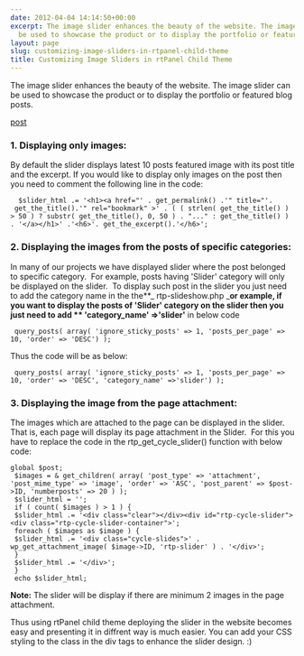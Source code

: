 ```yaml
---
date: 2012-04-04 14:14:50+00:00
excerpt: The image slider enhances the beauty of the website. The image slider can
  be used to showcase the product or to display the portfolio or featured blog posts.
layout: page
slug: customizing-image-sliders-in-rtpanel-child-theme
title: Customizing Image Sliders in rtPanel Child Theme
---
```


The image slider enhances the beauty of the website. The image slider can be used to showcase the product or to display the portfolio or featured blog posts.

[post](https://rtcamp.com/blog/implementing-rtpslider-child-theme/) 


### 1. Displaying only images:


By default the slider displays latest 10 posts featured image with its post title and the excerpt. If you would like to display only images on the post then you need to comment the following line in the code:

    
      $slider_html .= '<h1><a href="' . get_permalink() .'" title="'.  get_the_title().'" rel="bookmark" >' . ( ( strlen( get_the_title() ) > 50 ) ? substr( get_the_title(), 0, 50 ) . "..." : get_the_title() ) . '</a></h1>' .'<h6>'. get_the_excerpt().'</h6>';




### 2. Displaying the images from the posts of specific categories:


In many of our projects we have displayed slider where the post belonged to specific category.  For example, posts having 'Slider' category will only be displayed on the slider.  To display such post in the slider you just need to add the category name in the the**_ rtp-slideshow.php _**or example, if you want to display the posts of 'Slider' category on the slider then you just need to add ** 'category_name' =>'slider'** in below code

    
     query_posts( array( 'ignore_sticky_posts' => 1, 'posts_per_page' => 10, 'order' => 'DESC') );


Thus the code will be as below:

    
     query_posts( array( 'ignore_sticky_posts' => 1, 'posts_per_page' => 10, 'order' => 'DESC', 'category_name' =>'slider') );




### 3. Displaying the image from the page attachment:


The images which are attached to the page can be displayed in the slider. That is, each page will display its page attachment in the Slider.  For this you have to replace the code in the rtp_get_cycle_slider() function with below code:

    
    global $post;
     $images = & get_children( array( 'post_type' => 'attachment', 'post_mime_type' => 'image', 'order' => 'ASC', 'post_parent' => $post->ID, 'numberposts' => 20 ) );
     $slider_html = '';
     if ( count( $images ) > 1 ) {
     $slider_html .= '<div class="clear"></div><div id="rtp-cycle-slider"><div class="rtp-cycle-slider-container">';
     foreach ( $images as $image ) {
     $slider_html .= '<div class="cycle-slides">' . wp_get_attachment_image( $image->ID, 'rtp-slider' ) . '</div>';
     }
     $slider_html .= '</div>';
     }
     echo $slider_html;


**Note:** The slider will be display if there are minimum 2 images in the page attachment.

Thus using rtPanel child theme deploying the slider in the website becomes easy and presenting it in diffrent way is much easier. You can add your CSS styling to the class in the div tags to enhance the slider design. :)
